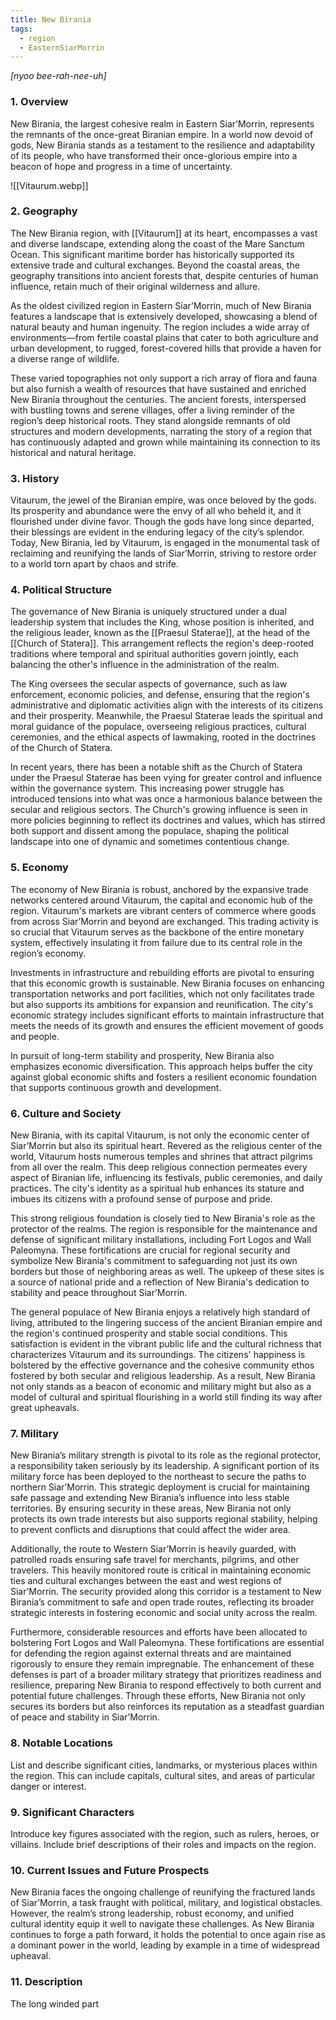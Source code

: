 ```yaml
---
title: New Birania
tags:
  - region
  - EasternSiarMorrin
---
```

*[nyoo bee-rah-nee-uh]*
### 1. **Overview**

New Birania, the largest cohesive realm in Eastern Siar’Morrin, represents the remnants of the once-great Biranian empire. In a world now devoid of gods, New Birania stands as a testament to the resilience and adaptability of its people, who have transformed their once-glorious empire into a beacon of hope and progress in a time of uncertainty.

![[Vitaurum.webp]]
### 2. **Geography**

The New Birania region, with [[Vitaurum]] at its heart, encompasses a vast and diverse landscape, extending along the coast of the Mare Sanctum Ocean. This significant maritime border has historically supported its extensive trade and cultural exchanges. Beyond the coastal areas, the geography transitions into ancient forests that, despite centuries of human influence, retain much of their original wilderness and allure.

As the oldest civilized region in Eastern Siar’Morrin, much of New Birania features a landscape that is extensively developed, showcasing a blend of natural beauty and human ingenuity. The region includes a wide array of environments—from fertile coastal plains that cater to both agriculture and urban development, to rugged, forest-covered hills that provide a haven for a diverse range of wildlife.

These varied topographies not only support a rich array of flora and fauna but also furnish a wealth of resources that have sustained and enriched New Birania throughout the centuries. The ancient forests, interspersed with bustling towns and serene villages, offer a living reminder of the region’s deep historical roots. They stand alongside remnants of old structures and modern developments, narrating the story of a region that has continuously adapted and grown while maintaining its connection to its historical and natural heritage.

### 3. **History**

Vitaurum, the jewel of the Biranian empire, was once beloved by the gods. Its prosperity and abundance were the envy of all who beheld it, and it flourished under divine favor. Though the gods have long since departed, their blessings are evident in the enduring legacy of the city’s splendor. Today, New Birania, led by Vitaurum, is engaged in the monumental task of reclaiming and reunifying the lands of Siar’Morrin, striving to restore order to a world torn apart by chaos and strife.

### 4. **Political Structure**

The governance of New Birania is uniquely structured under a dual leadership system that includes the King, whose position is inherited, and the religious leader, known as the [[Praesul Staterae]], at the head of the [[Church of Statera]]. This arrangement reflects the region's deep-rooted traditions where temporal and spiritual authorities govern jointly, each balancing the other's influence in the administration of the realm.

The King oversees the secular aspects of governance, such as law enforcement, economic policies, and defense, ensuring that the region's administrative and diplomatic activities align with the interests of its citizens and their prosperity. Meanwhile, the Praesul Staterae leads the spiritual and moral guidance of the populace, overseeing religious practices, cultural ceremonies, and the ethical aspects of lawmaking, rooted in the doctrines of the Church of Statera.

In recent years, there has been a notable shift as the Church of Statera under the Praesul Staterae has been vying for greater control and influence within the governance system. This increasing power struggle has introduced tensions into what was once a harmonious balance between the secular and religious sectors. The Church's growing influence is seen in more policies beginning to reflect its doctrines and values, which has stirred both support and dissent among the populace, shaping the political landscape into one of dynamic and sometimes contentious change.

### 5. **Economy**

The economy of New Birania is robust, anchored by the expansive trade networks centered around Vitaurum, the capital and economic hub of the region. Vitaurum's markets are vibrant centers of commerce where goods from across Siar’Morrin and beyond are exchanged. This trading activity is so crucial that Vitaurum serves as the backbone of the entire monetary system, effectively insulating it from failure due to its central role in the region’s economy.

Investments in infrastructure and rebuilding efforts are pivotal to ensuring that this economic growth is sustainable. New Birania focuses on enhancing transportation networks and port facilities, which not only facilitates trade but also supports its ambitions for expansion and reunification. The city's economic strategy includes significant efforts to maintain infrastructure that meets the needs of its growth and ensures the efficient movement of goods and people.

In pursuit of long-term stability and prosperity, New Birania also emphasizes economic diversification. This approach helps buffer the city against global economic shifts and fosters a resilient economic foundation that supports continuous growth and development.

### 6. **Culture and Society**

New Birania, with its capital Vitaurum, is not only the economic center of Siar’Morrin but also its spiritual heart. Revered as the religious center of the world, Vitaurum hosts numerous temples and shrines that attract pilgrims from all over the realm. This deep religious connection permeates every aspect of Biranian life, influencing its festivals, public ceremonies, and daily practices. The city's identity as a spiritual hub enhances its stature and imbues its citizens with a profound sense of purpose and pride.

This strong religious foundation is closely tied to New Birania's role as the protector of the realms. The region is responsible for the maintenance and defense of significant military installations, including Fort Logos and Wall Paleomyna. These fortifications are crucial for regional security and symbolize New Birania's commitment to safeguarding not just its own borders but those of neighboring areas as well. The upkeep of these sites is a source of national pride and a reflection of New Birania's dedication to stability and peace throughout Siar’Morrin.

The general populace of New Birania enjoys a relatively high standard of living, attributed to the lingering success of the ancient Biranian empire and the region's continued prosperity and stable social conditions. This satisfaction is evident in the vibrant public life and the cultural richness that characterizes Vitaurum and its surroundings. The citizens' happiness is bolstered by the effective governance and the cohesive community ethos fostered by both secular and religious leadership. As a result, New Birania not only stands as a beacon of economic and military might but also as a model of cultural and spiritual flourishing in a world still finding its way after great upheavals.

### 7. **Military**

New Birania’s military strength is pivotal to its role as the regional protector, a responsibility taken seriously by its leadership. A significant portion of its military force has been deployed to the northeast to secure the paths to northern Siar’Morrin. This strategic deployment is crucial for maintaining safe passage and extending New Birania’s influence into less stable territories. By ensuring security in these areas, New Birania not only protects its own trade interests but also supports regional stability, helping to prevent conflicts and disruptions that could affect the wider area.

Additionally, the route to Western Siar’Morrin is heavily guarded, with patrolled roads ensuring safe travel for merchants, pilgrims, and other travelers. This heavily monitored route is critical in maintaining economic ties and cultural exchanges between the east and west regions of Siar’Morrin. The security provided along this corridor is a testament to New Birania’s commitment to safe and open trade routes, reflecting its broader strategic interests in fostering economic and social unity across the realm.

Furthermore, considerable resources and efforts have been allocated to bolstering Fort Logos and Wall Paleomyna. These fortifications are essential for defending the region against external threats and are maintained rigorously to ensure they remain impregnable. The enhancement of these defenses is part of a broader military strategy that prioritizes readiness and resilience, preparing New Birania to respond effectively to both current and potential future challenges. Through these efforts, New Birania not only secures its borders but also reinforces its reputation as a steadfast guardian of peace and stability in Siar’Morrin.

### 8. **Notable Locations**

List and describe significant cities, landmarks, or mysterious places within the region. This can include capitals, cultural sites, and areas of particular danger or interest.

### 9. **Significant Characters**

Introduce key figures associated with the region, such as rulers, heroes, or villains. Include brief descriptions of their roles and impacts on the region.

### 10. **Current Issues and Future Prospects**

New Birania faces the ongoing challenge of reunifying the fractured lands of Siar’Morrin, a task fraught with political, military, and logistical obstacles. However, the realm’s strong leadership, robust economy, and unified cultural identity equip it well to navigate these challenges. As New Birania continues to forge a path forward, it holds the potential to once again rise as a dominant power in the world, leading by example in a time of widespread upheaval.

### 11. **Description**

The long winded part
